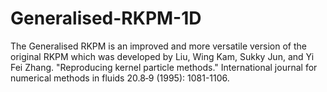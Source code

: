 # Generalised-RKPM-1D
The Generalised RKPM is an improved and more versatile version of the original RKPM which was developed by 
Liu, Wing Kam, Sukky Jun, and Yi Fei Zhang. "Reproducing kernel particle methods." International journal for numerical methods in fluids 20.8‐9 (1995): 1081-1106.
 
